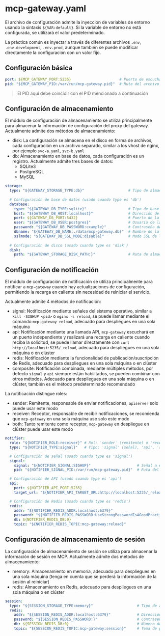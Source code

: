 # mcp-gateway.yaml

El archivo de configuración admite la inyección de variables de entorno usando la sintaxis `${VAR:default}`. Si la variable de entorno no está configurada, se utilizará el valor predeterminado.

La práctica común es inyectar a través de diferentes archivos `.env`, `.env.development`, `.env.prod`, aunque también se puede modificar directamente la configuración con un valor fijo.

## Configuración básica

```yaml
port: ${MCP_GATEWAY_PORT:5235}                      # Puerto de escucha del servicio
pid: "${MCP_GATEWAY_PID:/var/run/mcp-gateway.pid}"  # Ruta del archivo PID
```

> El PID aquí debe coincidir con el PID mencionado a continuación

## Configuración de almacenamiento

El módulo de configuración de almacenamiento se utiliza principalmente para almacenar la información de configuración del proxy del gateway. Actualmente admite dos métodos de almacenamiento:
- disk: La configuración se almacena en el disco en forma de archivos, cada configuración en un archivo separado, similar a los vhost de nginx, por ejemplo `svc-a.yaml`, `svc-b.yaml`
- db: Almacenamiento en base de datos, cada configuración es un registro. Actualmente admite tres bases de datos:
    - SQLite3
    - PostgreSQL
    - MySQL

```yaml
storage:
  type: "${GATEWAY_STORAGE_TYPE:db}"                    # Tipo de almacenamiento: db, disk
  
  # Configuración de base de datos (usado cuando type es 'db')
  database:
    type: "${GATEWAY_DB_TYPE:sqlite}"                   # Tipo de base de datos (sqlite,postgres, myslq)
    host: "${GATEWAY_DB_HOST:localhost}"                # Dirección del host de la base de datos
    port: ${GATEWAY_DB_PORT:5432}                       # Puerto de la base de datos
    user: "${GATEWAY_DB_USER:postgres}"                 # Usuario de la base de datos
    password: "${GATEWAY_DB_PASSWORD:example}"          # Contraseña de la base de datos
    dbname: "${GATEWAY_DB_NAME:./data/mcp-gateway.db}"  # Nombre de la base de datos o ruta del archivo
    sslmode: "${GATEWAY_DB_SSL_MODE:disable}"           # Modo SSL de la conexión a la base de datos
  
  # Configuración de disco (usado cuando type es 'disk')
  disk:
    path: "${GATEWAY_STORAGE_DISK_PATH:}"               # Ruta de almacenamiento de archivos de datos
```

## Configuración de notificación

El módulo de configuración de notificación se utiliza principalmente para notificar a `mcp-gateway` cuando hay actualizaciones de configuración, permitiendo la recarga en caliente sin necesidad de reiniciar el servicio.

Actualmente admite 4 métodos de notificación:
- signal: Notificación mediante señales del sistema operativo, similar a `kill -SIGHUP <pid>` o `nginx -s reload`, se puede llamar mediante el comando `mcp-gateway reload`, adecuado para despliegues en una sola máquina
- api: Notificación mediante una llamada API, `mcp-gateway` escuchará en un puerto independiente y realizará una recarga en caliente cuando reciba la solicitud, se puede llamar directamente con `curl http://localhost:5235/_reload`, adecuado para despliegues en una sola máquina o en clúster
- redis: Notificación mediante la funcionalidad de publicación/suscripción de Redis, adecuado para despliegues en una sola máquina o en clúster
- composite: Notificación combinada, mediante múltiples métodos, por defecto `signal` y `api` siempre están habilitados, se pueden combinar con otros métodos. Adecuado para despliegues en una sola máquina o en clúster, también es el método predeterminado recomendado

La notificación distingue roles:
- sender: Remitente, responsable de enviar notificaciones, `apiserver` solo puede usar este modo
- receiver: Receptor, responsable de recibir notificaciones, se recomienda que `mcp-gateway` en una sola máquina use solo este modo
- both: Tanto remitente como receptor, `mcp-gateway` en despliegue en clúster puede usar este modo

```yaml
notifier:
  role: "${NOTIFIER_ROLE:receiver}" # Rol: 'sender' (remitente) o 'receiver' (receptor)
  type: "${NOTIFIER_TYPE:signal}"   # Tipo: 'signal' (señal), 'api', 'redis' o 'composite' (combinado)

  # Configuración de señal (usado cuando type es 'signal')
  signal:
    signal: "${NOTIFIER_SIGNAL:SIGHUP}"                     # Señal a enviar
    pid: "${NOTIFIER_SIGNAL_PID:/var/run/mcp-gateway.pid}"  # Ruta del archivo PID

  # Configuración de API (usado cuando type es 'api')
  api:
    port: ${NOTIFIER_API_PORT:5235}                                         # Puerto de la API
    target_url: "${NOTIFIER_API_TARGET_URL:http://localhost:5235/_reload}"  # Endpoint de recarga

  # Configuración de Redis (usado cuando type es 'redis')
  redis:
    addr: "${NOTIFIER_REDIS_ADDR:localhost:6379}"                               # Dirección de Redis
    password: "${NOTIFIER_REDIS_PASSWORD:UseStrongPasswordIsAGoodPractice}"     # Contraseña de Redis
    db: ${NOTIFIER_REDIS_DB:0}                                                  # Número de base de datos de Redis
    topic: "${NOTIFIER_REDIS_TOPIC:mcp-gateway:reload}"                         # Tema de publicación/suscripción de Redis
```

## Configuración de almacenamiento de sesión

La configuración de almacenamiento de sesión se utiliza para almacenar la información de sesión en MCP. Actualmente admite dos métodos de almacenamiento:
- memory: Almacenamiento en memoria, adecuado para despliegues en una sola máquina (tenga en cuenta que se perderá la información de la sesión al reiniciar)
- redis: Almacenamiento en Redis, adecuado para despliegues en una sola máquina o en clúster

```yaml
session:
  type: "${SESSION_STORAGE_TYPE:memory}"                    # Tipo de almacenamiento: memory, redis
  redis:
    addr: "${SESSION_REDIS_ADDR:localhost:6379}"            # Dirección de Redis
    password: "${SESSION_REDIS_PASSWORD:}"                  # Contraseña de Redis
    db: ${SESSION_REDIS_DB:0}                               # Número de base de datos de Redis
    topic: "${SESSION_REDIS_TOPIC:mcp-gateway:session}"     # Tema de publicación/suscripción de Redis
``` 